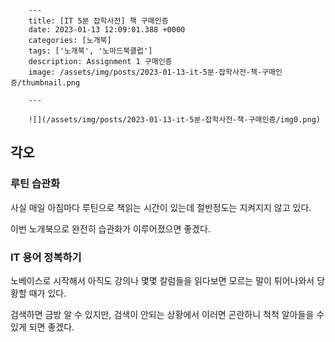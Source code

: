 

        ---
        title: [IT 5분 잡학사전] 책 구매인증
        date: 2023-01-13 12:09:01.388 +0000
        categories: [노개북]
        tags: ['노개북', '노마드북클럽']
        description: Assignment 1 구매인증
        image: /assets/img/posts/2023-01-13-it-5분-잡학사전-책-구매인증/thumbnail.png
        
        ---

        ![](/assets/img/posts/2023-01-13-it-5분-잡학사전-책-구매인증/img0.png)


## 각오

### 루틴 습관화

사실 매일 아침마다 루틴으로 책읽는 시간이 있는데
절반정도는 지켜지지 않고 있다.

이번 노개북으로 완전히 습관화가 이루어졌으면 좋겠다.

### IT 용어 정복하기

노베이스로 시작해서 아직도 강의나 몇몇 칼럼들을 읽다보면 모르는 말이 튀어나와서 당황할 때가 있다.

검색하면 금방 알 수 있지만, 검색이 안되는 상황에서 이러면 곤란하니 척척 알아들을 수 있게 되면 좋겠다.

        